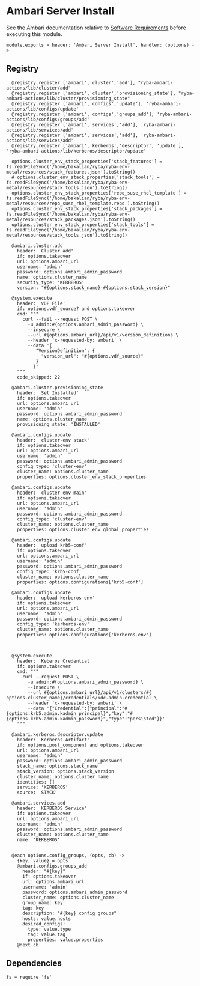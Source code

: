 
# Ambari Server Install

See the Ambari documentation relative to [Software Requirements][sr] before
executing this module.

    module.exports = header: 'Ambari Server Install', handler: (options) ->


## Registry

      @registry.register ['ambari','cluster','add'], "ryba-ambari-actions/lib/cluster/add"
      @registry.register ['ambari','cluster','provisioning_state'], "ryba-ambari-actions/lib/cluster/provisioning_state"
      @registry.register ['ambari','configs','update'], 'ryba-ambari-actions/lib/configs/update'
      @registry.register ['ambari','configs','groups_add'], 'ryba-ambari-actions/lib/configs/groups/add'
      @registry.register ['ambari','services','add'], 'ryba-ambari-actions/lib/services/add'
      @registry.register ['ambari','services','add'], 'ryba-ambari-actions/lib/services/add'
      @registry.register ['ambari','kerberos','descriptor', 'update'], 'ryba-ambari-actions/lib/kerberos/descriptor/update'

      options.cluster_env_stack_properties['stack_features'] = fs.readFileSync('/home/bakalian/ryba/ryba-env-metal/resources/stack_features.json').toString()
      # options.cluster_env_stack_properties['stack_tools'] = fs.readFileSync('/home/bakalian/ryba/ryba-env-metal/resources/stack_tools.json').toString()
      options.cluster_env_stack_properties['repo_suse_rhel_template'] = fs.readFileSync('/home/bakalian/ryba/ryba-env-metal/resources/repo_suse_rhel_template.repo').toString()
      options.cluster_env_stack_properties['stack_packages'] = fs.readFileSync('/home/bakalian/ryba/ryba-env-metal/resources/stack_packages.json').toString()
      options.cluster_env_stack_properties['stack_tools'] = fs.readFileSync('/home/bakalian/ryba/ryba-env-metal/resources/stack_tools.json').toString()

      @ambari.cluster.add
        header: 'Cluster add'
        if: options.takeover
        url: options.ambari_url
        username: 'admin'
        password: options.ambari_admin_password
        name: options.cluster_name
        security_type: 'KERBEROS'
        version: "#{options.stack_name}-#{options.stack_version}"

      @system.execute
        header: 'VDF File'
        if: options.vdf_source? and options.takeover
        cmd: """
          curl --fail --request POST \
            -u admin:#{options.ambari_admin_password} \
            --insecure \
            --url #{options.ambari_url}/api/v1/version_definitions \
            --header 'x-requested-by: ambari' \
            --data '{
               "VersionDefinition": {
                 "version_url": "#{options.vdf_source}"
               }
              }'
        """
        code_skipped: 22

      @ambari.cluster.provisioning_state
        header: 'Set Installed'
        if: options.takeover
        url: options.ambari_url
        username: 'admin'
        password: options.ambari_admin_password
        name: options.cluster_name
        provisioning_state: 'INSTALLED'

      @ambari.configs.update
        header: 'cluster-env stack'
        if: options.takeover
        url: options.ambari_url
        username: 'admin'
        password: options.ambari_admin_password
        config_type: 'cluster-env'
        cluster_name: options.cluster_name
        properties: options.cluster_env_stack_properties

      @ambari.configs.update
        header: 'cluster-env main'
        if: options.takeover
        url: options.ambari_url
        username: 'admin'
        password: options.ambari_admin_password
        config_type: 'cluster-env'
        cluster_name: options.cluster_name
        properties: options.cluster_env_global_properties

      @ambari.configs.update
        header: 'upload krb5-conf'
        if: options.takeover
        url: options.ambari_url
        username: 'admin'
        password: options.ambari_admin_password
        config_type: 'krb5-conf'
        cluster_name: options.cluster_name
        properties: options.configurations['krb5-conf']

      @ambari.configs.update
        header: 'upload kerberos-env'
        if: options.takeover
        url: options.ambari_url
        username: 'admin'
        password: options.ambari_admin_password
        config_type: 'kerberos-env'
        cluster_name: options.cluster_name
        properties: options.configurations['kerberos-env']


      
      @system.execute
        header: 'Keberos Credential'
        if: options.takeover
        cmd: """
          curl --request POST \
            -u admin:#{options.ambari_admin_password} \
            --insecure \
            --url #{options.ambari_url}/api/v1/clusters/#{ options.cluster_name}/credentials/kdc.admin.credential \
            --header 'x-requested-by: ambari' \
            --data '{"Credential":{"principal":"#{options.krb5.admin.kadmin_principal}","key":"#{options.krb5.admin.kadmin_password}","type":"persisted"}}'
        """
      
      @ambari.kerberos.descriptor.update
        header: 'Kerberos Artifact'
        if: options.post_component and options.takeover
        url: options.ambari_url
        username: 'admin'
        password: options.ambari_admin_password
        stack_name: options.stack_name
        stack_version: options.stack_version
        cluster_name: options.cluster_name
        identities: []
        service: 'KERBEROS'
        source: 'STACK'
      
      @ambari.services.add
        header: 'KERBEROS Service'
        if: options.takeover
        url: options.ambari_url
        username: 'admin'
        password: options.ambari_admin_password
        cluster_name: options.cluster_name
        name: 'KERBEROS'

        
      @each options.config_groups, (opts, cb) ->
        {key, value} = opts
        @ambari.configs.groups_add
          header: "#{key}"
          if: options.takeover
          url: options.ambari_url
          username: 'admin'
          password: options.ambari_admin_password
          cluster_name: options.cluster_name
          group_name: key
          tag: key
          description: "#{key} config groups"
          hosts: value.hosts
          desired_configs: 
            type: value.type
            tag: value.tag
            properties: value.properties
        @next cb


## Dependencies

    fs = require 'fs'

[sr]: http://docs.hortonworks.com/HDPDocuments/Ambari-2.2.2.0/bk_Installing_HDP_AMB/content/_meet_minimum_system_requirements.html
